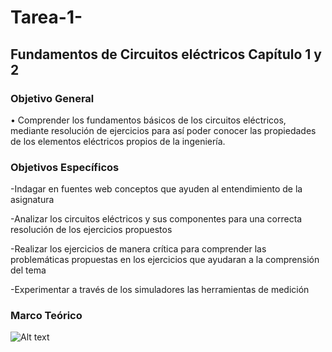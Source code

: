 # Tarea-1-
## Fundamentos de Circuitos eléctricos Capítulo 1 y 2 

### **Objetivo General**

•	Comprender los fundamentos básicos de los circuitos eléctricos, mediante resolución de ejercicios para así poder conocer las propiedades de los elementos eléctricos propios de la ingeniería.

### **Objetivos Específicos**

-Indagar en fuentes web conceptos que ayuden al entendimiento de la asignatura 

-Analizar los circuitos eléctricos y sus componentes para una correcta resolución de los ejercicios propuestos 

-Realizar los ejercicios de manera crítica para comprender las problemáticas propuestas en los ejercicios que ayudaran a la comprensión del tema 

-Experimentar a través de los simuladores las herramientas de medición

### Marco Teórico 

![Alt text](/path/to/img.jpg)

